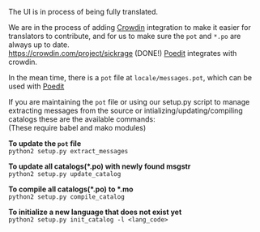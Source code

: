 The UI is in process of being fully translated.  

We are in the process of adding [Crowdin](https://crowdin.com/) integration to make it easier for translators to contribute, and for us to make sure the `pot` and `*.po` are always up to date.  
https://crowdin.com/project/sickrage (DONE!) [Poedit](https://poedit.net/) integrates with crowdin.  

In the mean time, there is a `pot` file at `locale/messages.pot`, which can be used with [Poedit](https://poedit.net/)  

If you are maintaining the `pot` file or using our setup.py script to manage extracting messages from the source  or intializing/updating/compiling catalogs these are the available commands:  
(These require babel and mako modules)  

__To update the `pot` file__  
`python2 setup.py extract_messages`  

__To update all catalogs(*.po) with newly found msgstr__  
`python2 setup.py update_catalog`  

__To compile all catalogs(*.po) to *.mo__  
`python2 setup.py compile_catalog`  

__To initialize a new language that does not exist yet__  
`python2 setup.py init_catalog -l <lang_code>`  